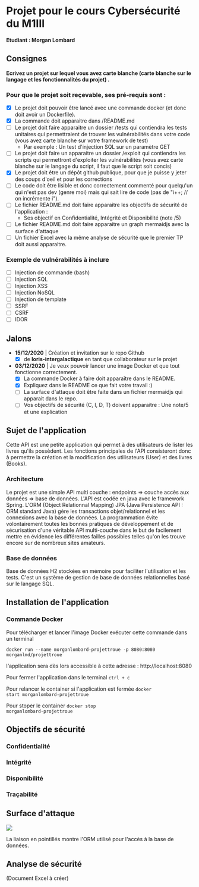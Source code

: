 # Projet pour le cours Cybersécurité du M1III

**Etudiant : Morgan Lombard**

## Consignes

**Ecrivez un projet sur lequel vous avez carte blanche (carte blanche sur le langage et les fonctionnalités du projet)
.**

### Pour que le projet soit reçevable, ses pré-requis sont :

- [X] Le projet doit pouvoir être lancé avec une commande docker (et donc doit avoir un Dockerfile).
- [X] La commande doit apparaitre dans /README.md
- [ ] Le projet doit faire apparaitre un dossier /tests qui contiendra les tests unitaires qui permettraient de trouver
  les vulnérabilités dans votre code (vous avez carte blanche sur votre framework de test)
    - Par exemple : Un test d'injection SQL sur un paramètre GET
- [ ] Le projet doit faire un apparaitre un dossier /exploit qui contiendra les scripts qui permettront d'exploiter les
  vulnérabilités (vous avez carte blanche sur le langage du script, il faut que le script soit concis)
- [X] Le projet doit être un dépôt github publique, pour que je puisse y jeter des coups d'oeil et pour les corrections
- [ ] Le code doit être lisible et donc correctement commenté pour quelqu'un qui n'est pas dev (genre moi) mais qui sait lire de code (pas de "i++; // on incrémente i").
- [ ] Le fichier README.md doit faire apparaitre les objectifs de sécurité de l'application :
    - Ses objectif en Confidentialité, Intégrité et Disponibilité (note /5)
- [ ] Le fichier README.md doit faire apparaitre un graph mermaidjs avec la surface d'attaque
- [ ] Un fichier Excel avec la même analyse de sécurité que le premier TP doit aussi apparaitre.

### Exemple de vulnérabilités à inclure

- [ ] Injection de commande (bash)
- [ ] Injection SQL
- [ ] Injection XSS
- [ ] Injection NoSQL
- [ ] Injection de template
- [ ] SSRF
- [ ] CSRF
- [ ] IDOR

## Jalons

- **15/12/2020** | Création et invitation sur le repo Github
    - [X] de **loris-intergalactique** en tant que collaborateur sur le projet
- **03/12/2020** | Je veux pouvoir lancer une image Docker et que tout fonctionne correctement.
    - [X] La commande Docker à faire doit apparaître dans le README.
    - [X] Expliquez dans le README ce que fait votre travail :)
    - [ ] La surface d'attaque doit être faite dans un fichier mermaidjs qui apparait dans le repo.
    - [ ] Vos objectifs de sécurité (C, I, D, T) doivent apparaitre : Une note/5 et une explication

## Sujet de l'application
Cette API est une petite application qui permet à des utilisateurs de lister les livres qu'ils possèdent. Les fonctions principales de l'API consisteront donc à permettre la création et la modification des utilisateurs (User) et des livres (Books).

### Architecture
Le projet est une simple API multi couche : endpoints => couche accès aux données => base de données. L'API est codée en java avec le framework Spring. L'ORM (Object Relationnal Mapping) JPA (Java Persistence API : ORM standard Java) gère les transactions objet/relationnel et les connexions avec la base de données. 
La programmation évite volontairement toutes les bonnes pratiques de développement et de sécurisation d'une véritable API multi-couche dans le but de facilement mettre en évidence les différentes failles possibles telles qu'on les trouve encore sur de nombreux sites amateurs.

### Base de données
Base de données H2 stockées en mémoire pour faciliter l'utilisation et les tests. C'est un système de gestion de base de données relationnelles basé sur le langage SQL.

## Installation de l'application

### Commande Docker

Pour télécharger et lancer l'image Docker exécuter cette commande dans un terminal

<code>docker run --name morganlombard-projettroue -p 8080:8080 morganlmd/projettroue</code>

l'application sera dès lors accessible à cette adresse : http://localhost:8080

Pour fermer l'application dans le terminal <code>ctrl + c</code>

Pour relancer le container si l'application est fermée <code>docker start morganlombard-projettroue</code>

Pour stoper le container <code>docker stop morganlombard-projettroue</code>

## Objectifs de sécurité

### Confidentialité

### Intégrité

### Disponibilité

### Traçabilité

## Surface d'attaque

[![](https://mermaid.ink/img/eyJjb2RlIjoiZ3JhcGggVERcbiAgICBBW09TXSAtLT4gQltET0NLRVJdXG4gICAgQiAtLT4gQ1tTRVJWRVVSIEFQUF1cbiAgICBCIC0tPiBEW1NFUlZFVVIgQkREXVxuICAgIEQgLS0-IEhbQkREIEgyXVxuICAgIEMgLS0-IEVbQVBJIEpBVkEgU1BSSU5HQk9PVF1cbiAgICBIIC0uT1JNIEpQQS4tIEVcbiAgICBFIC0tPiBGW0VORFBPSU5UIC9hcGkvdXNlcnNdXG4gICAgRSAtLT4gR1tFTkRQT0lOVCAvYXBpL2Jvb2tzXVxuICAgIEUgLS0-IElbRU5EUE9JTlQgL2FwaS9hZG1pbl1cbiAgICBcbiAgICAgICAgICAgICIsIm1lcm1haWQiOnt9LCJ1cGRhdGVFZGl0b3IiOmZhbHNlfQ)](https://mermaid-js.github.io/mermaid-live-editor/#/edit/eyJjb2RlIjoiZ3JhcGggVERcbiAgICBBW09TXSAtLT4gQltET0NLRVJdXG4gICAgQiAtLT4gQ1tTRVJWRVVSIEFQUF1cbiAgICBCIC0tPiBEW1NFUlZFVVIgQkREXVxuICAgIEQgLS0-IEhbQkREIEgyXVxuICAgIEMgLS0-IEVbQVBJIEpBVkEgU1BSSU5HQk9PVF1cbiAgICBIIC0uT1JNIEpQQS4tIEVcbiAgICBFIC0tPiBGW0VORFBPSU5UIC9hcGkvdXNlcnNdXG4gICAgRSAtLT4gR1tFTkRQT0lOVCAvYXBpL2Jvb2tzXVxuICAgIEUgLS0-IElbRU5EUE9JTlQgL2FwaS9hZG1pbl1cbiAgICBcbiAgICAgICAgICAgICIsIm1lcm1haWQiOnt9LCJ1cGRhdGVFZGl0b3IiOmZhbHNlfQ)

La liaison en pointillés montre l'ORM utilisé pour l'accès à la base de données.

## Analyse de sécurité

(Document Excel à créer)
